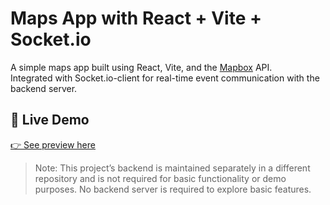 # Maps App with React + Vite + Socket.io

A simple maps app built using React, Vite, and the [Mapbox](https://www.mapbox.com/) API.  
Integrated with Socket.io-client for real-time event communication with the backend server.

## 🔗 Live Demo

[👉 See preview here](https://rodolf0dsg.github.io/maps-app/)

> Note: This project’s backend is maintained separately in a different repository and is not required for basic functionality or demo purposes.
> No backend server is required to explore basic features.